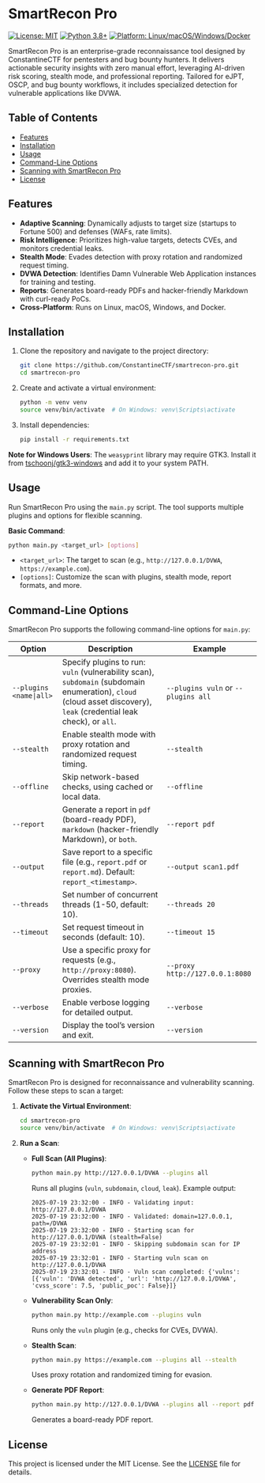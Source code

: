 # SmartRecon Pro

[![License: MIT](https://img.shields.io/badge/License-MIT-yellow.svg)](https://opensource.org/licenses/MIT)
[![Python 3.8+](https://img.shields.io/badge/python-3.8+-blue.svg)](https://www.python.org/downloads/)
[![Platform: Linux/macOS/Windows/Docker](https://img.shields.io/badge/platform-Linux%20|%20macOS%20|%20Windows%20|%20Docker-lightgrey.svg)](https://github.com/ConstantineCTF/smartrecon-pro)

SmartRecon Pro is an enterprise-grade reconnaissance tool designed by ConstantineCTF for pentesters and bug bounty hunters. It delivers actionable security insights with zero manual effort, leveraging AI-driven risk scoring, stealth mode, and professional reporting. Tailored for eJPT, OSCP, and bug bounty workflows, it includes specialized detection for vulnerable applications like DVWA.

## Table of Contents
- [Features](#features)
- [Installation](#installation)
- [Usage](#usage)
- [Command-Line Options](#command-line-options)
- [Scanning with SmartRecon Pro](#scanning-with-smartrecon-pro)
- [License](#license)

## Features
- **Adaptive Scanning**: Dynamically adjusts to target size (startups to Fortune 500) and defenses (WAFs, rate limits).
- **Risk Intelligence**: Prioritizes high-value targets, detects CVEs, and monitors credential leaks.
- **Stealth Mode**: Evades detection with proxy rotation and randomized request timing.
- **DVWA Detection**: Identifies Damn Vulnerable Web Application instances for training and testing.
- **Reports**: Generates board-ready PDFs and hacker-friendly Markdown with curl-ready PoCs.
- **Cross-Platform**: Runs on Linux, macOS, Windows, and Docker.

## Installation
1. Clone the repository and navigate to the project directory:
   ```bash
   git clone https://github.com/ConstantineCTF/smartrecon-pro.git
   cd smartrecon-pro
   ```

2. Create and activate a virtual environment:
   ```bash
   python -m venv venv
   source venv/bin/activate  # On Windows: venv\Scripts\activate
   ```

3. Install dependencies:
   ```bash
   pip install -r requirements.txt
   ```

**Note for Windows Users**: The `weasyprint` library may require GTK3. Install it from [tschoonj/gtk3-windows](https://github.com/tschoonj/gtk3-windows) and add it to your system PATH.

## Usage
Run SmartRecon Pro using the `main.py` script. The tool supports multiple plugins and options for flexible scanning.

**Basic Command**:
```bash
python main.py <target_url> [options]
```

- `<target_url>`: The target to scan (e.g., `http://127.0.0.1/DVWA`, `https://example.com`).
- `[options]`: Customize the scan with plugins, stealth mode, report formats, and more.

## Command-Line Options
SmartRecon Pro supports the following command-line options for `main.py`:

| Option            | Description                                                                 | Example                          |
|-------------------|-----------------------------------------------------------------------------|----------------------------------|
| `--plugins <name\|all>` | Specify plugins to run: `vuln` (vulnerability scan), `subdomain` (subdomain enumeration), `cloud` (cloud asset discovery), `leak` (credential leak check), or `all`. | `--plugins vuln` or `--plugins all` |
| `--stealth`       | Enable stealth mode with proxy rotation and randomized request timing.       | `--stealth`                      |
| `--offline`       | Skip network-based checks, using cached or local data.                       | `--offline`                      |
| `--report`        | Generate a report in `pdf` (board-ready PDF), `markdown` (hacker-friendly Markdown), or `both`. | `--report pdf`                   |
| `--output`        | Save report to a specific file (e.g., `report.pdf` or `report.md`). Default: `report_<timestamp>`. | `--output scan1.pdf`             |
| `--threads`       | Set number of concurrent threads (1-50, default: 10).                        | `--threads 20`                   |
| `--timeout`       | Set request timeout in seconds (default: 10).                                | `--timeout 15`                   |
| `--proxy`         | Use a specific proxy for requests (e.g., `http://proxy:8080`). Overrides stealth mode proxies. | `--proxy http://127.0.0.1:8080`  |
| `--verbose`       | Enable verbose logging for detailed output.                                  | `--verbose`                      |
| `--version`       | Display the tool’s version and exit.                                         | `--version`                      |

## Scanning with SmartRecon Pro
SmartRecon Pro is designed for reconnaissance and vulnerability scanning. Follow these steps to scan a target:

1. **Activate the Virtual Environment**:
   ```bash
   cd smartrecon-pro
   source venv/bin/activate  # On Windows: venv\Scripts\activate
   ```

2. **Run a Scan**:
   - **Full Scan (All Plugins)**:
     ```bash
     python main.py http://127.0.0.1/DVWA --plugins all
     ```
     Runs all plugins (`vuln`, `subdomain`, `cloud`, `leak`). Example output:
     ```
     2025-07-19 23:32:00 - INFO - Validating input: http://127.0.0.1/DVWA
     2025-07-19 23:32:00 - INFO - Validated: domain=127.0.0.1, path=/DVWA
     2025-07-19 23:32:00 - INFO - Starting scan for http://127.0.0.1/DVWA (stealth=False)
     2025-07-19 23:32:01 - INFO - Skipping subdomain scan for IP address
     2025-07-19 23:32:01 - INFO - Starting vuln scan on http://127.0.0.1/DVWA
     2025-07-19 23:32:01 - INFO - Vuln scan completed: {'vulns': [{'vuln': 'DVWA detected', 'url': 'http://127.0.0.1/DVWA', 'cvss_score': 7.5, 'public_poc': False}]}
     ```

   - **Vulnerability Scan Only**:
     ```bash
     python main.py http://example.com --plugins vuln
     ```
     Runs only the `vuln` plugin (e.g., checks for CVEs, DVWA).

   - **Stealth Scan**:
     ```bash
     python main.py https://example.com --plugins all --stealth
     ```
     Uses proxy rotation and randomized timing for evasion.

   - **Generate PDF Report**:
     ```bash
     python main.py http://127.0.0.1/DVWA --plugins all --report pdf --output dvwa_report.pdf
     ```
     Generates a board-ready PDF report.

## License
This project is licensed under the MIT License. See the [LICENSE](LICENSE) file for details.
